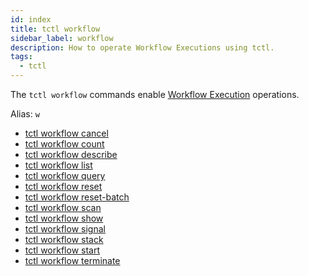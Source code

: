 ```yaml
---
id: index
title: tctl workflow
sidebar_label: workflow
description: How to operate Workflow Executions using tctl.
tags:
  - tctl
---
```


The `tctl workflow` commands enable [Workflow Execution](/concepts/what-is-a-workflow-execution) operations.

Alias: `w`

- [tctl workflow cancel](/tctl-next/workflow#cancel)
- [tctl workflow count](/tctl-next/workflow#count)
- [tctl workflow describe](/tctl-next/workflow#describe)
- [tctl workflow list](/tctl-next/workflow#list)
- [tctl workflow query](/tctl-next/workflow#query)
- [tctl workflow reset](/tctl-next/workflow#reset)
- [tctl workflow reset-batch](/tctl-next/workflow#reset-batch)
- [tctl workflow scan](/tctl-next/workflow#scan)
- [tctl workflow show](/tctl-next/workflow#show)
- [tctl workflow signal](/tctl-next/workflow#signal)
- [tctl workflow stack](/tctl-next/workflow#stack)
- [tctl workflow start](/tctl-next/workflow#start)
- [tctl workflow terminate](/tctl-next/workflow#terminate)
